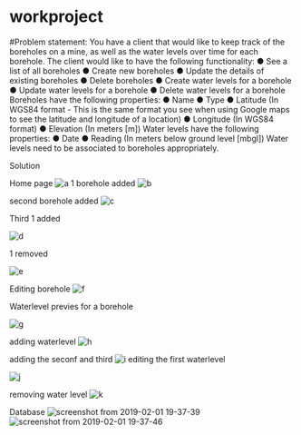 # workproject

#Problem statement:
You have a client that would like to keep track of the boreholes on a mine, as well as the water
levels over time for each borehole.
The client would like to have the following functionality:
● See a list of all boreholes
● Create new boreholes
● Update the details of existing boreholes
● Delete boreholes
● Create water levels for a borehole
● Update water levels for a borehole
● Delete water levels for a borehole
Boreholes have the following properties:
● Name
● Type
● Latitude (In WGS84 format - This is the same format you see when using Google maps
to see the latitude and longitude of a location)
● Longitude (In WGS84 format)
● Elevation (In meters [m])
Water levels have the following properties:
● Date
● Reading (In meters below ground level [mbgl])
Water levels need to be associated to boreholes appropriately.


Solution


Home page
![a](https://user-images.githubusercontent.com/40677077/52139457-e6a41000-2658-11e9-9568-8aa821aa1082.png)
1 borehole added
![b](https://user-images.githubusercontent.com/40677077/52139522-0a675600-2659-11e9-883c-8fa0ed694721.png)

second borehole added
![c](https://user-images.githubusercontent.com/40677077/52139592-37b40400-2659-11e9-9b1f-9a567441b95b.png)

Third 1 added

![d](https://user-images.githubusercontent.com/40677077/52139631-5adeb380-2659-11e9-932c-892f7cd1041a.png)

1 removed

![e](https://user-images.githubusercontent.com/40677077/52139668-734ece00-2659-11e9-8301-f22089c35329.png)

Editing borehole
![f](https://user-images.githubusercontent.com/40677077/52139703-8bbee880-2659-11e9-9f7b-07f075dede12.png)

Waterlevel previes for a borehole

![g](https://user-images.githubusercontent.com/40677077/52139748-a2fdd600-2659-11e9-95da-96eead55bf14.png)

adding waterlevel
![h](https://user-images.githubusercontent.com/40677077/52139792-c294fe80-2659-11e9-8232-6353a1173ffb.png)


adding the seconf and third
![i](https://user-images.githubusercontent.com/40677077/52139829-dc364600-2659-11e9-8226-25e74433fd74.png)
editing the first waterlevel

![j](https://user-images.githubusercontent.com/40677077/52139897-fd973200-2659-11e9-847c-a4f3e454cb1b.png)

removing water level
![k](https://user-images.githubusercontent.com/40677077/52139935-1b649700-265a-11e9-952e-245280adb786.png)

Database
![screenshot from 2019-02-01 19-37-39](https://user-images.githubusercontent.com/40677077/52139958-2dded080-265a-11e9-9fa3-12c3e3c9662e.png)
![screenshot from 2019-02-01 19-37-46](https://user-images.githubusercontent.com/40677077/52139966-30412a80-265a-11e9-908e-35999f519134.png)










